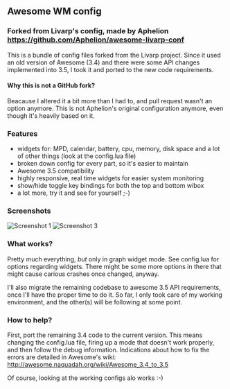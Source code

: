 ## Awesome WM config

### Forked from Livarp's config, made by Aphelion https://github.com/Aphelion/awesome-livarp-conf

This is a bundle of config files forked from the Livarp project. Since it used 
an old version of Awesome (3.4) and there were some API changes implemented into
3.5, I took it and ported to the new code requirements.

#### Why this is not a GitHub fork?

Beacause I altered it a bit more than I had to, and pull request wasn't an 
option anymore. This is not Aphelion's original configuration anymore, even 
though it's heavily based on it.

### Features

* widgets for: MPD, calendar, battery, cpu, memory, disk space and a lot 
  of other things (look at the config.lua file)
* broken down config for every part, so it's easier to maintain
* Awesome 3.5 compatibility
* highly responsive, real time widgets for easier system monitoring
* show/hide toggle key bindings for both the top and bottom wibox
* a lot more, try it and see for yourself ;-)

### Screenshots

![Screenshot 1](https://raw.github.com/nightsh/awesome-livarp-fork/master/screens/1.png "Screenshot 1")
![Screenshot 3](https://raw.github.com/nightsh/awesome-livarp-fork/master/screens/2.png "Screenshot 3")

### What works?

Pretty much everything, *but* only in graph widget mode. See config.lua for 
options regarding widgets. There might be some more options in there that 
might cause carious crashes once changed, anyway.

I'll also migrate the remaining codebase to awesome 3.5 API requirements, once 
I'll have the proper time to do it. So far, I only took care of my working 
environment, and the other(s) will be following at some point.

### How to help?

First, port the remaining 3.4 code to the current version. This means changing 
the config.lua file, firing up a mode that doesn't work properly, and then 
follow the debug information. Indications about how to fix the errors are 
detailed in Awesome's wiki: 
    http://awesome.naquadah.org/wiki/Awesome_3.4_to_3.5

Of course, looking at the working configs alo works :-)
